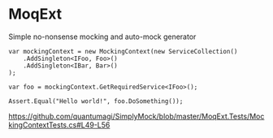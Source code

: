 # MoqExt
Simple no-nonsense mocking and auto-mock generator

    var mockingContext = new MockingContext(new ServiceCollection()
        .AddSingleton<IFoo, Foo>()
        .AddSingleton<IBar, Bar>()
    );

    var foo = mockingContext.GetRequiredService<IFoo>();

    Assert.Equal("Hello world!", foo.DoSomething());

https://github.com/quantumagi/SimplyMock/blob/master/MoqExt.Tests/MockingContextTests.cs#L49-L56
